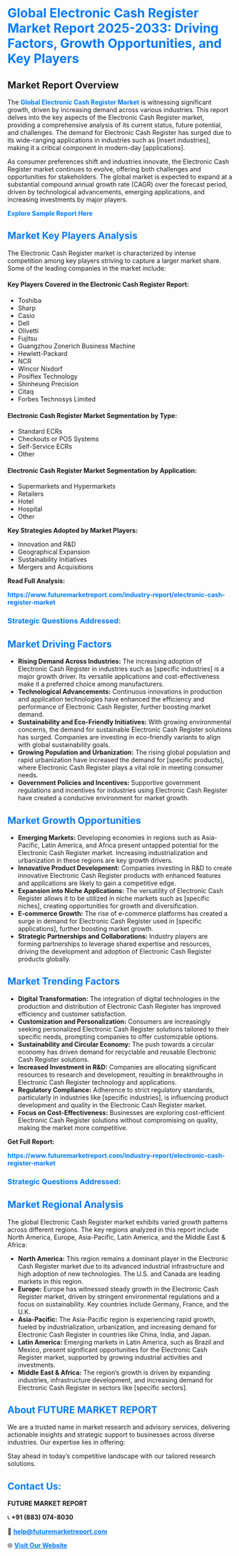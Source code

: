 <h1 style="color: #007BFF;">Global Electronic Cash Register Market Report 2025-2033: Driving Factors, Growth Opportunities, and Key Players</h1>

<section id="overview">
<h2>Market Report Overview</h2>
<p>The <a href="https://www.futuremarketreport.com/industry-report/electronic-cash-register-market" style="color: #007BFF; text-decoration: none;"><strong>Global Electronic Cash Register Market</strong></a> is witnessing significant growth, driven by increasing demand across various industries. This report delves into the key aspects of the Electronic Cash Register market, providing a comprehensive analysis of its current status, future potential, and challenges. The demand for Electronic Cash Register has surged due to its wide-ranging applications in industries such as [insert industries], making it a critical component in modern-day [applications].</p>
<p>As consumer preferences shift and industries innovate, the Electronic Cash Register market continues to evolve, offering both challenges and opportunities for stakeholders. The global market is expected to expand at a substantial compound annual growth rate (CAGR) over the forecast period, driven by technological advancements, emerging applications, and increasing investments by major players.</p>
</section>

<section id="overview">
<p><a href="https://www.futuremarketreport.com/request-sample/reportId=86503" style="color: #007BFF; text-decoration: none;"><strong>Explore Sample Report Here</strong></a></p>
</section>

<section id="key-players">
<h2 style="color: #007BFF;">Market Key Players Analysis</h2>
<p>The Electronic Cash Register market is characterized by intense competition among key players striving to capture a larger market share. Some of the leading companies in the market include:</p>
<h4>Key Players Covered in the Electronic Cash Register Report:</h4>
<ul><li>Toshiba</li><li>Sharp</li><li>Casio</li><li>Dell</li><li>Olivetti</li><li>Fujitsu</li><li>Guangzhou Zonerich Business Machine</li><li>Hewlett-Packard</li><li>NCR</li><li>Wincor Nixdorf</li><li>Posiflex Technology</li><li>Shinheung Precision</li><li>Citaq</li><li>Forbes Technosys Limited</li></ul>
<h4>Electronic Cash Register Market Segmentation by Type:</h4>
<ul><li>Standard ECRs</li><li>Checkouts or POS Systems</li><li>Self-Service ECRs</li><li>Other</li></ul>

<h4>Electronic Cash Register Market Segmentation by Application:</h4>
<ul><li>Supermarkets and Hypermarkets</li><li>Retailers</li><li>Hotel</li><li>Hospital</li><li>Other</li></ul>
<p><strong>Key Strategies Adopted by Market Players:</strong></p>
<ul>
<li>Innovation and R&D</li>
<li>Geographical Expansion</li>
<li>Sustainability Initiatives</li>
<li>Mergers and Acquisitions</li>
</ul>
</section>

<section>
<p><strong>Read Full Analysis: </strong></p><a href="https://www.futuremarketreport.com/industry-report/electronic-cash-register-market" style="color: #007BFF; text-decoration: none;"><strong>https://www.futuremarketreport.com/industry-report/electronic-cash-register-market</strong></a>
<h3 style="color: #007BFF;">Strategic Questions Addressed:</h3>
</section>

<section id="driving-factors">
<h2 style="color: #007BFF;">Market Driving Factors</h2>
<ul>
<li><strong>Rising Demand Across Industries:</strong> The increasing adoption of Electronic Cash Register in industries such as [specific industries] is a major growth driver. Its versatile applications and cost-effectiveness make it a preferred choice among manufacturers.</li>
<li><strong>Technological Advancements:</strong> Continuous innovations in production and application technologies have enhanced the efficiency and performance of Electronic Cash Register, further boosting market demand.</li>
<li><strong>Sustainability and Eco-Friendly Initiatives:</strong> With growing environmental concerns, the demand for sustainable Electronic Cash Register solutions has surged. Companies are investing in eco-friendly variants to align with global sustainability goals.</li>
<li><strong>Growing Population and Urbanization:</strong> The rising global population and rapid urbanization have increased the demand for [specific products], where Electronic Cash Register plays a vital role in meeting consumer needs.</li>
<li><strong>Government Policies and Incentives:</strong> Supportive government regulations and incentives for industries using Electronic Cash Register have created a conducive environment for market growth.</li>
</ul>
</section>

<section id="growth-opportunities">
<h2 style="color: #007BFF;">Market Growth Opportunities</h2>
<ul>
<li><strong>Emerging Markets:</strong> Developing economies in regions such as Asia-Pacific, Latin America, and Africa present untapped potential for the Electronic Cash Register market. Increasing industrialization and urbanization in these regions are key growth drivers.</li>
<li><strong>Innovative Product Development:</strong> Companies investing in R&D to create innovative Electronic Cash Register products with enhanced features and applications are likely to gain a competitive edge.</li>
<li><strong>Expansion into Niche Applications:</strong> The versatility of Electronic Cash Register allows it to be utilized in niche markets such as [specific niches], creating opportunities for growth and diversification.</li>
<li><strong>E-commerce Growth:</strong> The rise of e-commerce platforms has created a surge in demand for Electronic Cash Register used in [specific applications], further boosting market growth.</li>
<li><strong>Strategic Partnerships and Collaborations:</strong> Industry players are forming partnerships to leverage shared expertise and resources, driving the development and adoption of Electronic Cash Register products globally.</li>
</ul>
</section>

<section id="trending-factors">
<h2 style="color: #007BFF;">Market Trending Factors</h2>
<ul>
<li><strong>Digital Transformation:</strong> The integration of digital technologies in the production and distribution of Electronic Cash Register has improved efficiency and customer satisfaction.</li>
<li><strong>Customization and Personalization:</strong> Consumers are increasingly seeking personalized Electronic Cash Register solutions tailored to their specific needs, prompting companies to offer customizable options.</li>
<li><strong>Sustainability and Circular Economy:</strong> The push towards a circular economy has driven demand for recyclable and reusable Electronic Cash Register solutions.</li>
<li><strong>Increased Investment in R&D:</strong> Companies are allocating significant resources to research and development, resulting in breakthroughs in Electronic Cash Register technology and applications.</li>
<li><strong>Regulatory Compliance:</strong> Adherence to strict regulatory standards, particularly in industries like [specific industries], is influencing product development and quality in the Electronic Cash Register market.</li>
<li><strong>Focus on Cost-Effectiveness:</strong> Businesses are exploring cost-efficient Electronic Cash Register solutions without compromising on quality, making the market more competitive.</li>
</ul>
</section>

<section>
<p><strong>Get Full Report: </strong></p><a href="https://www.futuremarketreport.com/industry-report/electronic-cash-register-market" style="color: #007BFF; text-decoration: none;"><strong>https://www.futuremarketreport.com/industry-report/electronic-cash-register-market</strong></a>
<h3 style="color: #007BFF;">Strategic Questions Addressed:</h3>
</section>


<section id="regional-analysis">
<h2 style="color: #007BFF;">Market Regional Analysis</h2>
<p>The global Electronic Cash Register market exhibits varied growth patterns across different regions. The key regions analyzed in this report include North America, Europe, Asia-Pacific, Latin America, and the Middle East & Africa:</p>
<ul>
<li><strong>North America:</strong> This region remains a dominant player in the Electronic Cash Register market due to its advanced industrial infrastructure and high adoption of new technologies. The U.S. and Canada are leading markets in this region.</li>
<li><strong>Europe:</strong> Europe has witnessed steady growth in the Electronic Cash Register market, driven by stringent environmental regulations and a focus on sustainability. Key countries include Germany, France, and the U.K.</li>
<li><strong>Asia-Pacific:</strong> The Asia-Pacific region is experiencing rapid growth, fueled by industrialization, urbanization, and increasing demand for Electronic Cash Register in countries like China, India, and Japan.</li>
<li><strong>Latin America:</strong> Emerging markets in Latin America, such as Brazil and Mexico, present significant opportunities for the Electronic Cash Register market, supported by growing industrial activities and investments.</li>
<li><strong>Middle East & Africa:</strong> The region’s growth is driven by expanding industries, infrastructure development, and increasing demand for Electronic Cash Register in sectors like [specific sectors].</li>
</ul>
</section>

<footer>
<h2 style="color: #007BFF;">About FUTURE MARKET REPORT</h2>
<p>We are a trusted name in market research and advisory services, delivering actionable insights and strategic support to businesses across diverse industries. Our expertise lies in offering:</p>

<p>Stay ahead in today’s competitive landscape with our tailored research solutions.</p>

<h2 style="color: #007BFF;">Contact Us:</h2>
<p><strong>FUTURE MARKET REPORT</strong></p>
<p>📞 <strong>+91 (883) 074-8030</strong></p>
<p>📧 <strong><a href="mailto:help@futuremarketreport.com" style="color: #007BFF;">help@futuremarketreport.com</a></strong></p>
<p>🌐 <strong><a href="https://www.futuremarketreport.com/" style="color: #007BFF;">Visit Our Website</a></strong></p>
</footer>